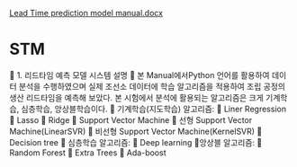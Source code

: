 [Lead Time prediction model manual.docx](https://github.com/jonathan-ship/STM/files/7028963/Lead.Time.prediction.model.manual.docx)
# STM
	1. 리드타임 예측 모델 시스템 설명
  	본 Manual에서Python 언어를 활용하여 데이터 분석을 수행하였으며 실제 조선소 데이터에 학습 알고리즘을 적용하여 조립 공정의 생산 리드타임을 예측해 보았다. 본 시험에서 분석에 활용되는 알고리즘은 크게 기계학습, 심층학습, 앙상블학습이다.
  	기계학습(지도학습) 알고리즘:
      	Liner Regression
      	Lasso
      	Ridge
      	Support Vector Machine 
  	선형 Support Vector Machine(LinearSVR)
  	비선형 Support Vector Machine(KernelSVR)
      	Decision tree
  	심층학습 알고리즘:
      	Deep learning
  앙상블 알고리즘:
      	Random Forest
       Extra Trees
      	Ada-boost
